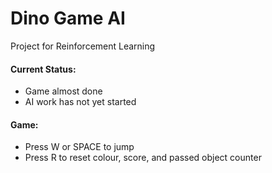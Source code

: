 # Dino Game AI
Project for Reinforcement Learning

#### Current Status:
* Game almost done
* AI work has not yet started

#### Game:
* Press W or SPACE to jump
* Press R to reset colour, score, and passed object counter